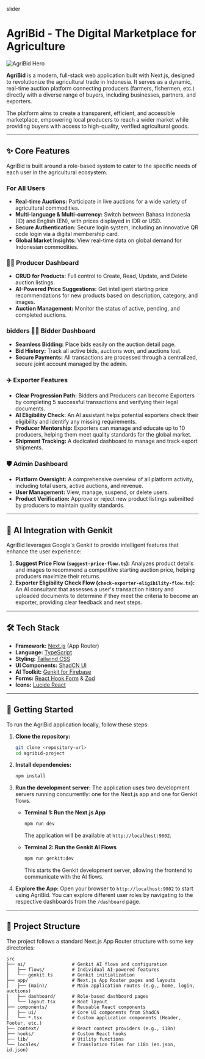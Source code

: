 slider
# AgriBid - The Digital Marketplace for Agriculture

![AgriBid Hero](https://placehold.co/1200x600.png)

**AgriBid** is a modern, full-stack web application built with Next.js, designed to revolutionize the agricultural trade in Indonesia. It serves as a dynamic, real-time auction platform connecting producers (farmers, fishermen, etc.) directly with a diverse range of buyers, including businesses, partners, and exporters.

The platform aims to create a transparent, efficient, and accessible marketplace, empowering local producers to reach a wider market while providing buyers with access to high-quality, verified agricultural goods.

---

## ✨ Core Features

AgriBid is built around a role-based system to cater to the specific needs of each user in the agricultural ecosystem.

### For All Users
- **Real-time Auctions:** Participate in live auctions for a wide variety of agricultural commodities.
- **Multi-language & Multi-currency:** Switch between Bahasa Indonesia (ID) and English (EN), with prices displayed in IDR or USD.
- **Secure Authentication:** Secure login system, including an innovative QR code login via a digital membership card.
- **Global Market Insights:** View real-time data on global demand for Indonesian commodities.

### 🧑‍🌾 Producer Dashboard
- **CRUD for Products:** Full control to Create, Read, Update, and Delete auction listings.
- **AI-Powered Price Suggestions:** Get intelligent starting price recommendations for new products based on description, category, and images.
- **Auction Management:** Monitor the status of active, pending, and completed auctions.

###  bidders 👨‍⚖️ Bidder Dashboard
- **Seamless Bidding:** Place bids easily on the auction detail page.
- **Bid History:** Track all active bids, auctions won, and auctions lost.
- **Secure Payments:** All transactions are processed through a centralized, secure joint account managed by the admin.

### ✈️ Exporter Features
- **Clear Progression Path:** Bidders and Producers can become Exporters by completing 5 successful transactions and verifying their legal documents.
- **AI Eligibility Check:** An AI assistant helps potential exporters check their eligibility and identify any missing requirements.
- **Producer Mentorship:** Exporters can manage and educate up to 10 producers, helping them meet quality standards for the global market.
- **Shipment Tracking:** A dedicated dashboard to manage and track export shipments.

### 🛡️ Admin Dashboard
- **Platform Oversight:** A comprehensive overview of all platform activity, including total users, active auctions, and revenue.
- **User Management:** View, manage, suspend, or delete users.
- **Product Verification:** Approve or reject new product listings submitted by producers to maintain quality standards.

---

## 🤖 AI Integration with Genkit

AgriBid leverages Google's Genkit to provide intelligent features that enhance the user experience:

1.  **Suggest Price Flow (`suggest-price-flow.ts`):** Analyzes product details and images to recommend a competitive starting auction price, helping producers maximize their returns.
2.  **Exporter Eligibility Check Flow (`check-exporter-eligibility-flow.ts`):** An AI consultant that assesses a user's transaction history and uploaded documents to determine if they meet the criteria to become an exporter, providing clear feedback and next steps.

---

## 🛠️ Tech Stack

- **Framework:** [Next.js](https://nextjs.org/) (App Router)
- **Language:** [TypeScript](https://www.typescriptlang.org/)
- **Styling:** [Tailwind CSS](https://tailwindcss.com/)
- **UI Components:** [ShadCN UI](https://ui.shadcn.com/)
- **AI Toolkit:** [Genkit for Firebase](https://firebase.google.com/docs/genkit)
- **Forms:** [React Hook Form](https://react-hook-form.com/) & [Zod](https://zod.dev/)
- **Icons:** [Lucide React](https://lucide.dev/)

---

## 🚀 Getting Started

To run the AgriBid application locally, follow these steps:

1.  **Clone the repository:**
    ```bash
    git clone <repository-url>
    cd agribid-project
    ```

2.  **Install dependencies:**
    ```bash
    npm install
    ```

3.  **Run the development server:**
    The application uses two development servers running concurrently: one for the Next.js app and one for Genkit flows.

    - **Terminal 1: Run the Next.js App**
      ```bash
      npm run dev
      ```
      The application will be available at `http://localhost:9002`.

    - **Terminal 2: Run the Genkit AI Flows**
      ```bash
      npm run genkit:dev
      ```
      This starts the Genkit development server, allowing the frontend to communicate with the AI flows.

4.  **Explore the App:**
    Open your browser to `http://localhost:9002` to start using AgriBid. You can explore different user roles by navigating to the respective dashboards from the `/dashboard` page.

---

## 📂 Project Structure

The project follows a standard Next.js App Router structure with some key directories:

```
src
├── ai/                 # Genkit AI flows and configuration
│   ├── flows/          # Individual AI-powered features
│   └── genkit.ts       # Genkit initialization
├── app/                # Next.js App Router pages and layouts
│   ├── (main)/         # Main application routes (e.g., home, login, auctions)
│   ├── dashboard/      # Role-based dashboard pages
│   └── layout.tsx      # Root layout
├── components/         # Reusable React components
│   ├── ui/             # Core UI components from ShadCN
│   └── *.tsx           # Custom application components (Header, Footer, etc.)
├── context/            # React context providers (e.g., i18n)
├── hooks/              # Custom React hooks
├── lib/                # Utility functions
└── locales/            # Translation files for i18n (en.json, id.json)
```
